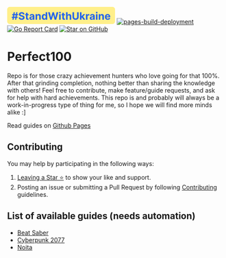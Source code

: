 [![Stand With Ukraine](https://raw.githubusercontent.com/vshymanskyy/StandWithUkraine/main/badges/StandWithUkraine.svg)](https://stand-with-ukraine.pp.ua)
[![pages-build-deployment](https://github.com/LukoJy3D/perfect100/actions/workflows/pages/pages-build-deployment/badge.svg)](https://github.com/LukoJy3D/perfect100/actions/workflows/pages/pages-build-deployment) 
[![Go Report Card](https://goreportcard.com/badge/github.com/LukoJy3D/perfect100)](https://goreportcard.com/report/github.com/LukoJy3D/perfect100)
[![Star on GitHub](https://img.shields.io/github/stars/LukoJy3D/perfect100.svg?style=social)](https://github.com/LukoJy3D/perfect100/stargazers)

# Perfect100
Repo is for those crazy achievement hunters who love going for that 100%. After that grinding completion, nothing better than sharing the knowledge with others!
Feel free to contribute, make feature/guide requests, and ask for help with hard achievements. This repo is and probably will always be a work-in-progress type of thing for me, so I hope we will find more minds alike :]

Read guides on [Github Pages](https://lukojy3d.github.io/perfect100/)

## Contributing

You may help by participating in the following ways:
1. [Leaving a Star ⭐](https://github.com/lukojy3d/perfect100/stargazers) to show your like and support.
2. Posting an issue or submitting a Pull Request by following [Contributing](https://github.com/LukoJy3D/perfect100/blob/main/CONTRIBUTING.md) guidelines.

## List of available guides (needs automation)
- [Beat Saber](<guides/Beat Saber/Beat Saber.md>)
- [Cyberpunk 2077](<guides/Cyberpunk 2077/Cyberpunk 2077.md>)
- [Noita](<guides/Noita/Noita.md>)
